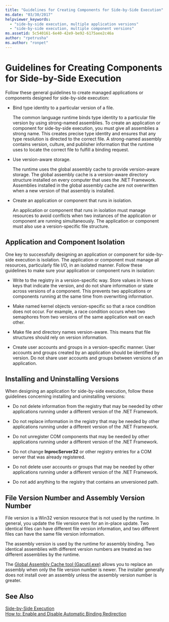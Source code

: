 ```yaml
---
title: "Guidelines for Creating Components for Side-by-Side Execution"
ms.date: "03/30/2017"
helpviewer_keywords: 
  - "side-by-side execution, multiple application versions"
  - "side-by-side execution, multiple component versions"
ms.assetid: 5c540161-6e40-42e9-be92-6175aee2c46a
author: "rpetrusha"
ms.author: "ronpet"
---
```

# Guidelines for Creating Components for Side-by-Side Execution
Follow these general guidelines to create managed applications or components designed for side-by-side execution:  
  
-   Bind type identity to a particular version of a file.  
  
     The common language runtime binds type identity to a particular file version by using strong-named assemblies. To create an application or component for side-by-side execution, you must give all assemblies a strong name. This creates precise type identity and ensures that any type resolution is directed to the correct file. A strong-named assembly contains version, culture, and publisher information that the runtime uses to locate the correct file to fulfill a binding request.  
  
-   Use version-aware storage.  
  
     The runtime uses the global assembly cache to provide version-aware storage. The global assembly cache is a version-aware directory structure installed on every computer that uses the .NET Framework. Assemblies installed in the global assembly cache are not overwritten when a new version of that assembly is installed.  
  
-   Create an application or component that runs in isolation.  
  
     An application or component that runs in isolation must manage resources to avoid conflicts when two instances of the application or component are running simultaneously. The application or component must also use a version-specific file structure.  
  
## Application and Component Isolation  
 One key to successfully designing an application or component for side-by-side execution is isolation. The application or component must manage all resources, particularly file I/O, in an isolated manner. Follow these guidelines to make sure your application or component runs in isolation:  
  
-   Write to the registry in a version-specific way. Store values in hives or keys that indicate the version, and do not share information or state across versions of a component. This prevents two applications or components running at the same time from overwriting information.  
  
-   Make named kernel objects version-specific so that a race condition does not occur. For example, a race condition occurs when two semaphores from two versions of the same application wait on each other.  
  
-   Make file and directory names version-aware. This means that file structures should rely on version information.  
  
-   Create user accounts and groups in a version-specific manner. User accounts and groups created by an application should be identified by version. Do not share user accounts and groups between versions of an application.  
  
## Installing and Uninstalling Versions  
 When designing an application for side-by-side execution, follow these guidelines concerning installing and uninstalling versions:  
  
-   Do not delete information from the registry that may be needed by other applications running under a different version of the .NET Framework.  
  
-   Do not replace information in the registry that may be needed by other applications running under a different version of the .NET Framework.  
  
-   Do not unregister COM components that may be needed by other applications running under a different version of the .NET Framework.  
  
-   Do not change **InprocServer32** or other registry entries for a COM server that was already registered.  
  
-   Do not delete user accounts or groups that may be needed by other applications running under a different version of the .NET Framework.  
  
-   Do not add anything to the registry that contains an unversioned path.  
  
## File Version Number and Assembly Version Number  
 File version is a Win32 version resource that is not used by the runtime. In general, you update the file version even for an in-place update. Two identical files can have different file version information, and two different files can have the same file version information.  
  
 The assembly version is used by the runtime for assembly binding. Two identical assemblies with different version numbers are treated as two different assemblies by the runtime.  
  
 The [Global Assembly Cache tool (Gacutil.exe)](../../../docs/framework/tools/gacutil-exe-gac-tool.md) allows you to replace an assembly when only the file version number is newer. The installer generally does not install over an assembly unless the assembly version number is greater.  
  
## See Also  
 [Side-by-Side Execution](../../../docs/framework/deployment/side-by-side-execution.md)  
 [How to: Enable and Disable Automatic Binding Redirection](../../../docs/framework/configure-apps/how-to-enable-and-disable-automatic-binding-redirection.md)
